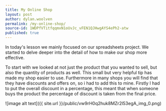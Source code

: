 ```yaml
---
title: My Online Shop
layout: post
author: dylan.woolven
permalink: /my-online-shop/
source-id: 1WDPfVTitfqqmxN1oUvJc_vFEN1QJHwgAYS4ePh2-atw
published: true
---
```

In today's lesson we mainly focused on our spreadsheets project. We started to delve deeper into the detail of how to make our shop more effective. 

To start with we looked at not just the product that you wanted to sell, but also the quantity of products as well. This small but very helpful tip has made my shop easier to use. Furthermore in many shops you will find that they have discounts and offers on, so i had to add this to mine. Firstly I had to put the overall discount in a percentage, this meant that when someone buys the product the percentage of discount is taken from the final price.

![image alt text]({{ site.url }}/public/vw9rH0q2huk8MZr2l53egA_img_0.png)  

